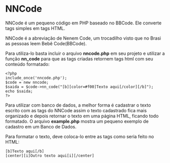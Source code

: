 # NNCode
NNCode é um pequeno código em PHP baseado no BBCode. Ele converte tags simples em tags HTML.

NNCode é a abreviação de Nenem Code, um trocadilho visto que no Brasi as pessoas leem Bebê Code(BBCode).

Para utiliza-lo basta incluir o arquivo **nncode.php** em seu projeto e utilizar a função **nn_code** para que as tags criadas retornem tags html com seu conteúdo formatado:
```
<?php
include_once('nncode.php');
$code = new nncode;
$saida = $code->nn_code("[b][color=#f00]Texto aqui[/color][/b]");
echo $saida;
?>
```
Para utilizar com banco de dados, a melhor forma é cadastrar o texto escrito com as tags do NNCode assim o texto cadastrado fica mais organizado e depois retornar o texto em uma página HTML, ficando todo formatado. O arquivo **example.php** mostra um pequeno exemplo de cadastro em um Banco de Dados.

Para formatar o texto, deve coloca-lo entre as tags como seria feito no HTML:
```
[b]Texto aqui[/b]
[center][i]Outro texto aqui[i][/center]
```
